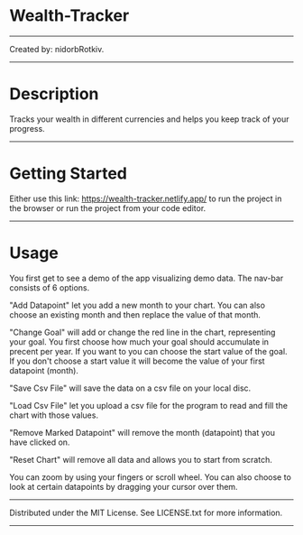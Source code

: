 # Wealth-Tracker

 ---------------------------------------------------------------------
 Created by: nidorbRotkiv.

 ---------------------------------------------------------------------
 # Description

 Tracks your wealth in different currencies and helps you keep track of your progress.

 ---------------------------------------------------------------------
 # Getting Started

 Either use this link: https://wealth-tracker.netlify.app/ to run the project in the browser or run the project from your code editor.

 ---------------------------------------------------------------------
 # Usage

 You first get to see a demo of the app visualizing demo data.
 The nav-bar consists of 6 options.

 "Add Datapoint" let you add a new month to your chart. You can also choose an existing month and then replace the value of that month.

 "Change Goal" will add or change the red line in the chart, representing your goal. You first choose how much your goal should accumulate in precent per year. If you want to you can choose the start value of the goal. If you don't choose a start value it will become the value of your first datapoint (month).

 "Save Csv File" will save the data on a csv file on your local disc.

 "Load Csv File" let you upload a csv file for the program to read and fill the chart with those values.

 "Remove Marked Datapoint" will remove the month (datapoint) that you have clicked on.

 "Reset Chart" will remove all data and allows you to start from scratch.
 
 You can zoom by using your fingers or scroll wheel. You can also choose to look at certain datapoints by dragging your cursor over them.

 ---------------------------------------------------------------------
 Distributed under the MIT License. See LICENSE.txt for more information.

 ---------------------------------------------------------------------



 
